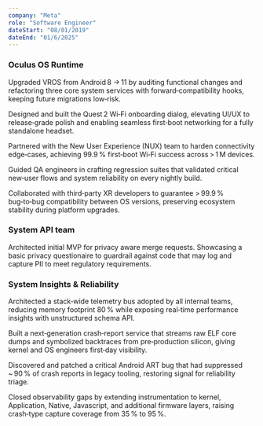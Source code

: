 ```yaml
---
company: "Meta"
role: "Software Engineer"
dateStart: "08/01/2019"
dateEnd: "01/6/2025"
---
```


### Oculus OS Runtime

Upgraded VROS from Android 8 → 11 by auditing functional changes and refactoring three core system services with forward‑compatibility hooks, keeping future migrations low‑risk.

Designed and built the Quest 2 Wi‑Fi onboarding dialog, elevating UI/UX to release‑grade polish and enabling seamless first‑boot networking for a fully standalone headset.

Partnered with the New User Experience (NUX) team to harden connectivity edge‑cases, achieving 99.9 % first‑boot Wi‑Fi success across > 1 M devices.

Guided QA engineers in crafting regression suites that validated critical new‑user flows and system reliability on every nightly build.

Collaborated with third‑party XR developers to guarantee > 99.9 % bug‑to‑bug compatibility between OS versions, preserving ecosystem stability during platform upgrades.

### System API team

Architected initial MVP for privacy aware merge requests. Showcasing a basic privacy questionaire to guardrail against code that may log and capture PII to meet regulatory requirements.

### System Insights & Reliability

Architected a stack‑wide telemetry bus adopted by all internal teams, reducing memory footprint 80 % while exposing real‑time performance insights with unstructured schema API.

Built a next‑generation crash‑report service that streams raw ELF core dumps and symbolized backtraces from pre‑production silicon, giving kernel and OS engineers first‑day visibility.

Discovered and patched a critical Android ART bug that had suppressed ~ 90 % of crash reports in legacy tooling, restoring signal for reliability triage.

Closed observability gaps by extending instrumentation to kernel, Application, Native, Javascript, and additional firmware layers, raising crash‑type capture coverage from 35 % to 95 %.
